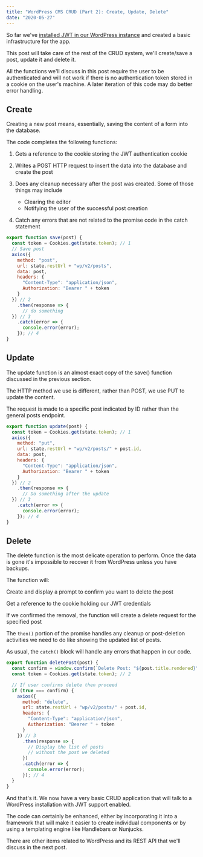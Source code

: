```yaml
---
title: "WordPress CMS CRUD (Part 2): Create, Update, Delete"
date: "2020-05-27"
---
```


So far we've [installed JWT in our WordPress instance](https://publishing-project.rivendellweb.net/adding-jwt-to-wordpress/) and created a basic infrastructure for the app.

This post will take care of the rest of the CRUD system, we'll create/save a post, update it and delete it.

All the functions we'll discuss in this post require the user to be authenticated and will not work if there is no authentication token stored in a cookie on the user's machine. A later iteration of this code may do better error handling.

## Create

Creating a new post means, essentially, saving the content of a form into the database.

The code completes the following functions:

1. Gets a reference to the cookie storing the JWT authentication cookie
2. Writes a POST HTTP request to insert the data into the database and create the post
3. Does any cleanup necessary after the post was created. Some of those things may include
    
    - Clearing the editor
    - Notifying the user of the successful post creation
4. Catch any errors that are not related to the promise code in the catch statement

```js
export function save(post) {
  const token = Cookies.get(state.token); // 1
  // Save post
  axios({
    method: "post",
    url: state.restUrl + "wp/v2/posts",
    data: post,
    headers: {
      "Content-Type": "application/json",
      Authorization: "Bearer " + token
    }
  }) // 2
    .then(response => {
      // do something
  }) // 3
    .catch(error => {
      console.error(error);
    }); // 4
}
```

## Update

The update function is an almost exact copy of the save() function discussed in the previous section.

The HTTP method we use is different, rather than POST, we use PUT to update the content.

The request is made to a specific post indicated by ID rather than the general posts endpoint.

```js
export function update(post) {
  const token = Cookies.get(state.token); // 1
  axios({
    method: "put",
    url: state.restUrl + "wp/v2/posts/" + post.id,
    data: post,
    headers: {
      "Content-Type": "application/json",
      Authorization: "Bearer " + token
    }
  }) // 2
    .then(response => {
      // Do something after the update
  }) // 3
    .catch(error => {
      console.error(error);
    }); // 4
}
```

## Delete

The delete function is the most delicate operation to perform. Once the data is gone it's impossible to recover it from WordPress unless you have backups.

The function will:

Create and display a prompt to confirm you want to delete the post

Get a reference to the cookie holding our JWT credentials

If we confirmed the removal, the function will create a delete request for the specified post

The `then()` portion of the promise handles any cleanup or post-deletion activities we need to do like showing the updated list of posts.

As usual, the `catch()` block will handle any errors that happen in our code.

```js
export function deletePost(post) {
  const confirm = window.confirm(`Delete Post: "${post.title.rendered}"`); // 1
  const token = Cookies.get(state.token); // 2

  // If user confirms delete then proceed
  if (true === confirm) {
    axios({
      method: "delete",
      url: state.restUrl + "wp/v2/posts/" + post.id,
      headers: {
        "Content-Type": "application/json",
        Authorization: "Bearer " + token
      }
    }) // 3
      .then(response => {
        // Display the list of posts
        // without the post we deleted
      })
      .catch(error => {
        console.error(error);
      }); // 4
  }
}
```

And that's it. We now have a very basic CRUD application that will talk to a WordPress installation with JWT support enabled.

The code can certainly be enhanced, either by incorporating it into a framework that will make it easier to create individual components or by using a templating engine like Handlebars or Nunjucks.

There are other items related to WordPress and its REST API that we'll discuss in the next post.
